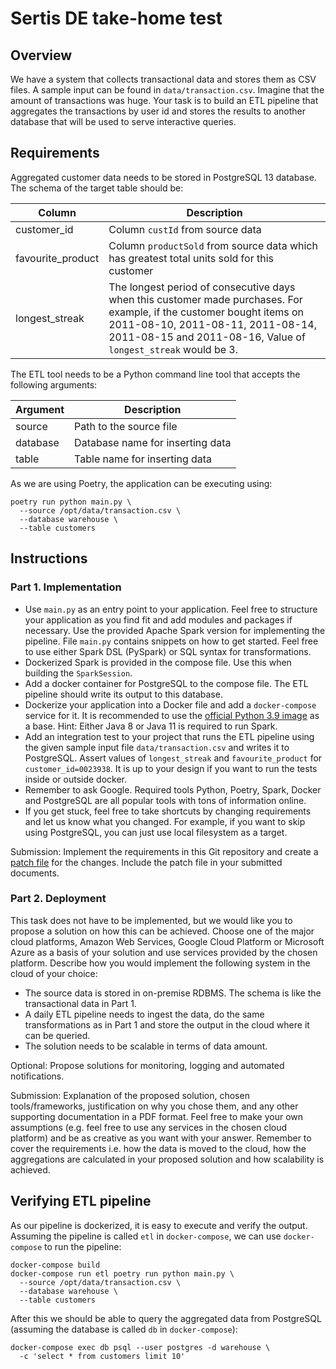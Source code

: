 # Sertis DE take-home test

## Overview

We have a system that collects transactional data and stores them as CSV files. A sample input can be found in `data/transaction.csv`. Imagine that the amount of transactions was huge. Your task is to build an ETL pipeline that aggregates the transactions by user id and stores the results to another database that will be used to serve interactive queries.

## Requirements

Aggregated customer data needs to be stored in PostgreSQL 13 database. The schema of the target table should be:

| Column      | Description |
| ----------- | ----------- |
| customer_id      | Column `custId` from source data       |
| favourite_product   | Column `productSold` from source data which has greatest total units sold for this customer |
| longest_streak   | The longest period of consecutive days when this customer made purchases. For example, if the customer bought items on 2011-08-10, 2011-08-11, 2011-08-14, 2011-08-15 and 2011-08-16, Value of `longest_streak` would be 3.  |


The ETL tool needs to be a Python command line tool that accepts the following arguments:

| Argument      | Description |
| ----------- | ----------- |
| source      | Path to the source file       |
| database   | Database name for inserting data |
| table   | Table name for inserting data  |

As we are using Poetry, the application can be executing using:
```shell
poetry run python main.py \
  --source /opt/data/transaction.csv \
  --database warehouse \
  --table customers
```


## Instructions

### Part 1. Implementation

* Use `main.py` as an entry point to your application. Feel free to structure your application as you find fit and add modules and packages if necessary. Use the provided Apache Spark version for implementing the pipeline. File `main.py` contains snippets on how to get started. Feel free to use either Spark DSL (PySpark) or SQL syntax for transformations.
* Dockerized Spark is provided in the compose file. Use this when building the `SparkSession`.
* Add a docker container for PostgreSQL to the compose file. The ETL pipeline should write its output to this database.
* Dockerize your application into a Docker file and add a `docker-compose` service for it. It is recommended to use the [official Python 3.9 image](https://hub.docker.com/_/python) as a base. Hint: Either Java 8 or Java 11 is required to run Spark.
* Add an integration test to your project that runs the ETL pipeline using the given sample input file `data/transaction.csv` and writes it to PostgreSQL. Assert values of `longest_streak` and `favourite_product` for `customer_id=0023938`. It is up to your design if you want to run the tests inside or outside docker.
* Remember to ask Google. Required tools Python, Poetry, Spark, Docker and PostgreSQL are all popular tools with tons of information online.
* If you get stuck, feel free to take shortcuts by changing requirements and let us know what you changed. For example, if you want to skip using PostgreSQL, you can just use local filesystem as a target.

Submission: Implement the requirements in this Git repository and create a [patch file](https://git-scm.com/docs/git-format-patch) for the changes. Include the patch file in your submitted documents.

### Part 2. Deployment

This task does not have to be implemented, but we would like you to propose a solution on how this can be achieved. Choose one of the major cloud platforms, Amazon Web Services, Google Cloud Platform or Microsoft Azure as a basis of your solution and use services provided by the chosen platform. Describe how you would implement the following system in the cloud of your choice:
* The source data is stored in on-premise RDBMS. The schema is like the transactional data in Part 1.
* A daily ETL pipeline needs to ingest the data, do the same transformations as in Part 1 and store the output in the cloud where it can be queried.
* The solution needs to be scalable in terms of data amount.

Optional: Propose solutions for monitoring, logging and automated notifications.

Submission: Explanation of the proposed solution, chosen tools/frameworks, justification on why you chose them, and any other supporting documentation in a PDF format. Feel free to make your own assumptions (e.g. feel free to use any services in the chosen cloud platform) and be as creative as you want with your answer. Remember to cover the requirements i.e. how the data is moved to the cloud, how the aggregations are calculated in your proposed solution and how scalability is achieved.

## Verifying ETL pipeline

As our pipeline is dockerized, it is easy to execute and verify the output. Assuming the pipeline is called `etl` in `docker-compose`, we can use `docker-compose` to run the pipeline:
```shell
docker-compose build
docker-compose run etl poetry run python main.py \
  --source /opt/data/transaction.csv \
  --database warehouse \
  --table customers
```
After this we should be able to query the aggregated data from PostgreSQL (assuming the database is called `db` in `docker-compose`):
```shell
docker-compose exec db psql --user postgres -d warehouse \
  -c 'select * from customers limit 10'
```
